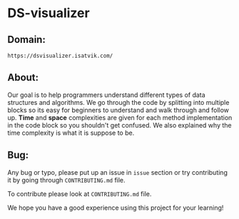 # DS-visualizer

## Domain:

```text
https://dsvisualizer.isatvik.com/
```

## About:

Our goal is to help programmers understand different types of data structures and algorithms. We go through the code by splitting into multiple blocks so its easy for beginners to
understand and walk through and follow up. **Time** and **space** complexities are given for each method implementation in the code block so you shouldn't get confused.
We also explained why the time complexity is what it is suppose to be.

## Bug:

Any bug or typo, please put up an issue in `issue` section or try contributing it by
going through `CONTRIBUTING.md` file.

To contribute please look at `CONTRIBUTING.md` file.

We hope you have a good experience using this project for your learning!
